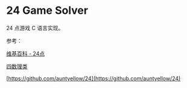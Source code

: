 # 24 Game Solver
24 点游戏 C 语言实现。

参考：

[维基百科 - 24点](https://zh.wikipedia.org/wiki/24%E7%82%B9)

[四数理类](https://www.4shu.net/theory/)

[https://github.com/auntyellow/24](https://github.com/auntyellow/24)

